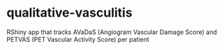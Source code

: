 # qualitative-vasculitis
RShiny app that tracks AVaDaS (Angiogram Vascular Damage Score) and PETVAS (PET Vascular Activity Score) per patient
